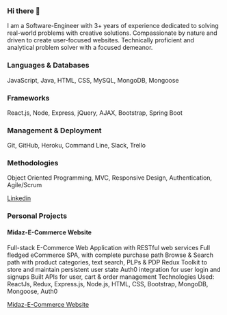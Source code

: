 ### Hi there 👋

I am a Software-Engineer with 3+ years of experience dedicated to solving real-world problems with creative solutions. Compassionate by nature and driven to create user-focused websites. Technically proficient and analytical problem solver with a focused demeanor.

### Languages & Databases

JavaScript, Java, HTML, CSS, MySQL, MongoDB, Mongoose

### Frameworks 

React.js, Node, Express, jQuery, AJAX, Bootstrap, Spring Boot

### Management & Deployment

Git, GitHub, Heroku, Command Line, Slack, Trello

### Methodologies

Object Oriented Programming, MVC, Responsive Design, Authentication, Agile/Scrum


[Linkedin](https://www.linkedin.com/in/madhumida-sanjeeviraj/) 

### Personal Projects

#### Midaz-E-Commerce Website

Full-stack E-Commerce Web Application with RESTful web services
Full fledged eCommerce SPA, with complete purchase path
Browse & Search path with product categories, text search, PLPs & PDP
Redux Toolkit to store and maintain persistent user state
Auth0 integration for user login and signups
Built APIs for user, cart & order management
Technologies Used: ReactJs, Redux, Express.js, Node.js, HTML, CSS, Bootstrap, MongoDB, Mongoose, Auth0


[Midaz-E-Commerce Website](https://dashing-narwhal-387b3f.netlify.app/)
